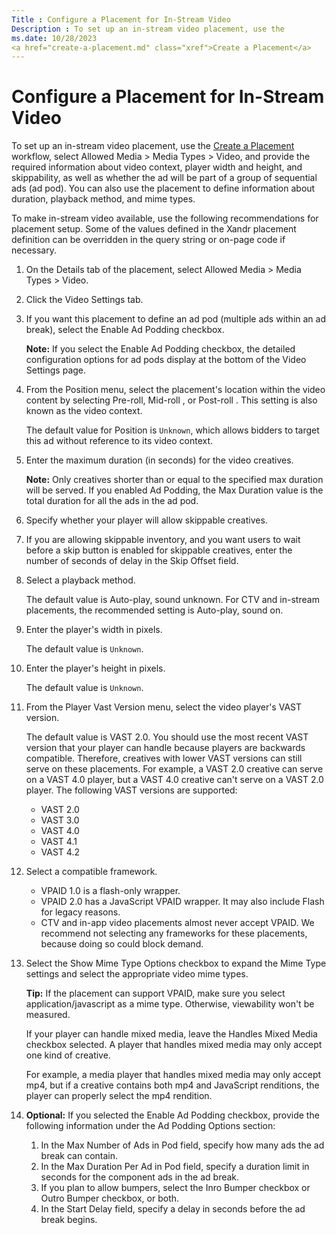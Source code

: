 ```yaml
---
Title : Configure a Placement for In-Stream Video
Description : To set up an in-stream video placement, use the
ms.date: 10/28/2023
<a href="create-a-placement.md" class="xref">Create a Placement</a>
---
```



# Configure a Placement for In-Stream Video



To set up an in-stream video placement, use the
<a href="create-a-placement.md" class="xref">Create a Placement</a>
workflow, select
Allowed
Media \> Media Types \>
Video, and provide the required
information about video context, player width and height, and
skippability, as well as whether the ad will be part of a group of
sequential ads (ad pod). You can also use the placement to define
information about duration, playback method, and mime types.



To make in-stream video available, use the following recommendations for
placement setup. Some of the values defined in the
Xandr placement definition can be overridden in
the query string or on-page code if necessary.





1.  On the
    Details tab of the placement,
    select
    Allowed
    Media \> Media Types \>
    Video.
2.  Click the Video
    Settings tab.
3.  If you want this placement to define an ad pod
    (multiple ads within an ad break), select the
    Enable Ad Podding checkbox.
    

    

    <b>Note:</b> If you select the
    Enable Ad Podding checkbox, the
    detailed configuration options for ad pods display at the bottom of
    the Video Settings page.

    

    
4.  From the
    Position menu, select the
    placement's location within the video content by selecting
    Pre-roll,
    Mid-roll , or
    Post-roll . This setting is also
    known as the video context.
    

    The default value for Position is
    `Unknown`, which allows bidders to target this ad without reference
    to its video context.

    
5.  Enter the maximum duration (in seconds) for the
    video creatives.
    

    

    <b>Note:</b> Only creatives shorter than
    or equal to the specified max duration will be served. If you
    enabled Ad Podding, the
    Max Duration value is the total
    duration for all the ads in the ad pod.

    

    
6.  Specify whether your player will allow
    skippable creatives.
7.  If you are allowing skippable inventory, and
    you want users to wait before a skip button is enabled for skippable
    creatives, enter the number of seconds of delay in the
    Skip Offset  field.
8.  Select a playback method.
    

    The default value is Auto-play, sound
    unknown. For CTV and in-stream placements, the recommended
    setting is Auto-play, sound on.

    
9.  Enter the player's width in pixels.
    

    The default value is `Unknown`.

    
10. Enter the player's height in pixels.
    

    The default value is `Unknown`.

    
11. From the Player Vast
    Version menu, select the video player's VAST version. 
    

    The default value is VAST 2.0. You should use the most recent VAST
    version that your player can handle because players are backwards
    compatible. Therefore, creatives with lower VAST versions can still
    serve on these placements. For example, a VAST 2.0 creative can
    serve on a VAST 4.0 player, but a VAST 4.0 creative can't serve on a
    VAST 2.0 player. The following VAST versions are supported:
    - VAST 2.0
    - VAST 3.0
    - VAST 4.0
    - VAST 4.1
    - VAST 4.2

    
12. Select a compatible framework.
    

    - VPAID 1.0 is a flash-only
      wrapper.
    - VPAID 2.0 has a JavaScript VPAID
      wrapper. It may also include Flash for legacy reasons.
    - CTV and in-app video placements almost never accept VPAID. We
      recommend not selecting any frameworks for these placements,
      because doing so could block demand.

    
13. Select the Show Mime
    Type Options checkbox to expand the Mime Type settings and
    select the appropriate video mime types.
    

    

    <b>Tip:</b> If the placement can support
    VPAID, make sure you select
    application/javascript as a mime
    type. Otherwise, viewability won't be measured.

    

    

    

    If your player can handle mixed media, leave the
    Handles Mixed Media checkbox
    selected. A player that handles mixed media may only accept one kind
    of creative.

    

    <div class="itemgroup stepxmp">

    For example, a media player that handles mixed media may only accept
    mp4, but if a creative contains both mp4 and JavaScript renditions,
    the player can properly select the mp4 rendition.

    
14. **Optional:** If you selected the
    Enable Ad Podding checkbox,
    provide the following information under the
    Ad Podding Options
    section:
    1.  In the Max
        Number of Ads in Pod field, specify how many ads the ad
        break can contain.
    2.  In the Max
        Duration Per Ad in Pod field, specify a duration limit in
        seconds for the component ads in the ad break.
    3.  If you plan to allow bumpers, select the
        Inro Bumper checkbox or
        Outro Bumper checkbox, or
        both.
    4.  In the Start
        Delay field, specify a delay in seconds before the ad
        break begins.






